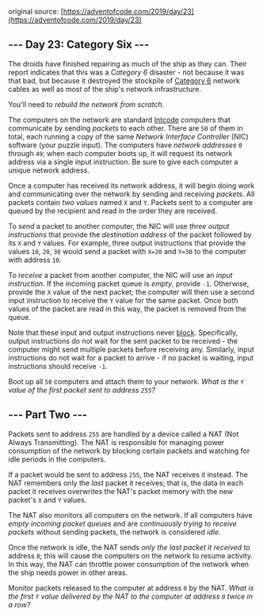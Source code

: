 original source: [https://adventofcode.com/2019/day/23](https://adventofcode.com/2019/day/23)
## --- Day 23: Category Six ---
The droids have finished repairing as much of the ship as they can.  Their report indicates that this was a *Category 6* disaster - not because it was that bad, but because it destroyed the stockpile of [Category 6](https://en.wikipedia.org/wiki/Category_6_cable) network cables as well as most of the ship's network infrastructure.

You'll need to *rebuild the network from scratch*.

The computers on the network are standard [Intcode](9) computers that communicate by sending *packets* to each other.  There are `50` of them in total, each running a copy of the same *Network Interface Controller* (NIC) software (your puzzle input). The computers have *network addresses* `0` through `49`; when each computer boots up, it will request its network address via a single input instruction. Be sure to give each computer a unique network address.

Once a computer has received its network address, it will begin doing work and communicating over the network by sending and receiving *packets*. All packets contain *two values* named `X` and `Y`. Packets sent to a computer are queued by the recipient and read in the order they are received.

To *send* a packet to another computer, the NIC will use *three output instructions* that provide the *destination address* of the packet followed by its `X` and `Y` values.  For example, three output instructions that provide the values `10`, `20`, `30` would send a packet with `X=20` and `Y=30` to the computer with address `10`.

To *receive* a packet from another computer, the NIC will use an *input instruction*.  If the incoming packet queue is *empty*, provide `-1`.  Otherwise, provide the `X` value of the next packet; the computer will then use a second input instruction to receive the `Y` value for the same packet.  Once both values of the packet are read in this way, the packet is removed from the queue.

Note that these input and output instructions never [block](https://en.wikipedia.org/wiki/Blocking_(computing)). Specifically, output instructions do not wait for the sent packet to be received - the computer might send multiple packets before receiving any. Similarly, input instructions do not wait for a packet to arrive - if no packet is waiting, input instructions should receive `-1`.

Boot up all `50` computers and attach them to your network.  *What is the `Y` value of the first packet sent to address `255`?*


## --- Part Two ---
Packets sent to address `255` are handled by a device called a NAT (Not Always Transmitting). The NAT is responsible for managing power consumption of the network by blocking certain packets and watching for idle periods in the computers.

If a packet would be sent to address `255`, the NAT receives it instead.  The NAT remembers only the *last* packet it receives; that is, the data in each packet it receives overwrites the NAT's packet memory with the new packet's `X` and `Y` values.

The NAT also monitors all computers on the network.  If all computers have *empty incoming packet queues* and are *continuously trying to receive packets* without sending packets, the network is considered *idle*.

Once the network is idle, the NAT sends *only the last packet it received* to address `0`; this will cause the computers on the network to resume activity.  In this way, the NAT can throttle power consumption of the network when the ship needs power in other areas.

Monitor packets released to the computer at address `0` by the NAT.  *What is the first `Y` value delivered by the NAT to the computer at address `0` twice in a row?*


